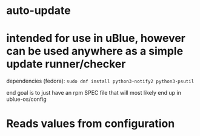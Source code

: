 # auto-update

# intended for use in uBlue, however can be used anywhere as a simple update runner/checker


dependencies (fedora): `sudo dnf install python3-notify2 python3-psutil`

end goal is to just have an rpm SPEC file that will most likely end up in ublue-os/config

# Reads values from configuration
